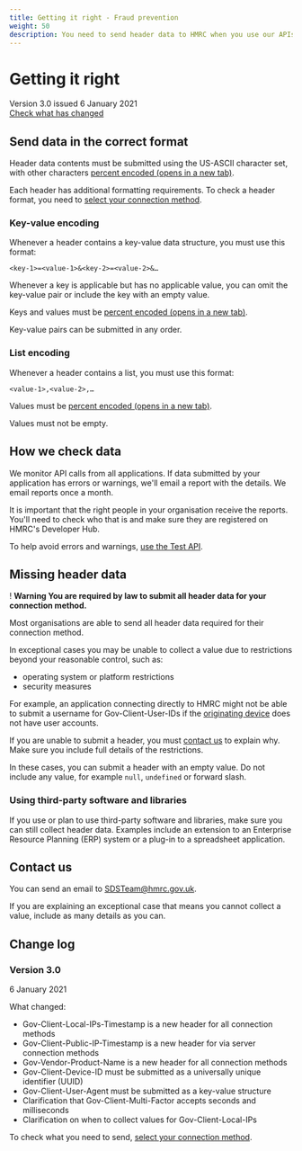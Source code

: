 ```yaml
---
title: Getting it right - Fraud prevention
weight: 50
description: You need to send header data to HMRC when you use our APIs. Check the fraud prevention specification. Check the formatting requirements and how to contact us about missing data.
---
```


# Getting it right

Version 3.0 issued 6 January 2021 <br/>
<a href="#change-log" onclick="ga('send', 'event', 'On Page Navigation', 'Getting it right', 'Check what has changed');">Check what has changed</a>

## Send data in the correct format

Header data contents must be submitted using the US-ASCII character set, with other characters <a href="https://tools.ietf.org/html/rfc3986#section-2.1" target="_blank" rel="noopener noreferrer" onclick="ga('send', 'event', 'On Page Navigation', 'Send data in the correct format', 'Percent encoded 1');"> percent encoded (opens in a new tab)</a>.

Each header has additional formatting requirements. To check a header format, you need to <a href="../connection-method/" onclick="ga('send', 'event', 'On Page Navigation', 'Connection Method', 'Select your connection method');">select your connection method</a>.


### Key-value encoding

Whenever a header contains a key-value data structure, you must use this format:

<code>&lt;key-1&gt;=&lt;value-1&gt;&amp;&lt;key-2&gt;=&lt;value-2&gt;&amp;&hellip;</code>

Whenever a key is applicable but has no applicable value, you can omit the key-value pair or include the key with an empty value.

Keys and values must be <a href="https://tools.ietf.org/html/rfc3986#section-2.1" target="_blank" rel="noopener noreferrer" onclick="ga('send', 'event', 'On Page Navigation', 'Key-value encoding', 'Percent encoded 2');"> percent encoded (opens in a new tab)</a>.

Key-value pairs can be submitted in any order.


### List encoding

Whenever a header contains a list, you must use this format:

<code>&lt;value-1&gt;,&lt;value-2&gt;,&hellip;</code>

Values must be <a href="https://tools.ietf.org/html/rfc3986#section-2.1" target="_blank" rel="noopener noreferrer" onclick="ga('send', 'event', 'On Page Navigation', 'List encoding', 'Percent encoded 3');"> percent encoded (opens in a new tab)</a>.

Values must not be empty.


## How we check data

We monitor API calls from all applications. If data submitted by your application has errors or warnings, we'll email a report with the details. We email reports once a month.

It is important that the right people in your organisation receive the reports. You'll need to check who that is and make sure they are registered on HMRC's Developer Hub.  

To help avoid errors and warnings, <a href="../test-api/#use-the-test-api">use the Test API</a>.

## Missing header data

<div class="govuk-warning-text">
  <span class="govuk-warning-text__icon" aria-hidden="true">!</span>
  <strong class="govuk-warning-text__text">
    <span class="govuk-warning-text__assistive">Warning</span>
    You are required by law to submit all header data for your connection method.
  </strong>
</div>

Most organisations are able to send all header data required for their connection method.

In exceptional cases you may be unable to collect a value due to restrictions beyond your reasonable control, such as:

* operating system or platform restrictions
* security measures

For example, an application connecting directly to HMRC might not be able to submit a username for Gov-Client-User-IDs if the <a href="../connection-method/#originating-device" onclick="ga('send', 'event', 'On Page Navigation', 'Missing header data', 'Originating device');">originating device</a> does not have user accounts.

<div class="govuk-inset-text">
If you are unable to submit a header, you must <a href="#contact-us" onclick="ga('send', 'event', 'On Page Navigation', 'Missing header data', 'Contact us');">contact us</a> to explain why. Make sure you include full details of the restrictions.
</div>

In these cases, you can submit a header with an empty value. Do not include any value, for example <code>null</code>, <code>undefined</code> or forward slash.

### Using third-party software and libraries

If you use or plan to use third-party software and libraries, make sure you can still collect header data. Examples include an extension to an Enterprise Resource Planning (ERP) system or a plug-in to a spreadsheet application.


## Contact us

You can send an email to <a href="mailto:SDSTeam@hmrc.gov.uk" onclick="ga('send', 'event', 'On Page Navigation', 'Contact us', 'SDST');">SDSTeam@hmrc.gov.uk</a>.

If you are explaining an exceptional case that means you cannot collect a value, include as many details as you can.

## Change log

### Version 3.0

6 January 2021

What changed:

* Gov-Client-Local-IPs-Timestamp is a new header for all connection methods
* Gov-Client-Public-IP-Timestamp is a new header for via server connection methods
* Gov-Vendor-Product-Name is a new header for all connection methods
* Gov-Client-Device-ID must be submitted as a universally unique identifier (UUID)
* Gov-Client-User-Agent must be submitted as a key-value structure
* Clarification that Gov-Client-Multi-Factor accepts seconds and milliseconds
* Clarification on when to collect values for Gov-Client-Local-IPs

To check what you need to send, <a href="../connection-method/" onclick="ga('send', 'event', 'On Page Navigation', 'Change Log', 'Select your connection method');">select your connection method</a>.
